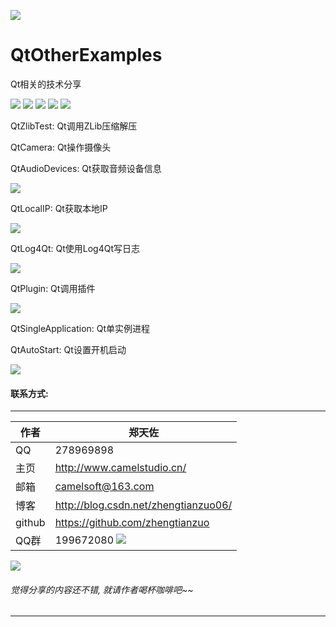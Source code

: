 ﻿
![](https://github.com/zhengtianzuo/QtOtherExamples/blob/master/QtOtherExamples.jpg?raw=true)

# QtOtherExamples
Qt相关的技术分享

![](https://img.shields.io/badge/%E7%89%88%E6%9D%83%E8%AE%B8%E5%8F%AF-MIT-orange.svg)
![](https://img.shields.io/badge/Qt-5.10-blue.svg)
![](https://img.shields.io/badge/VS-2017-blue.svg)
![](https://img.shields.io/badge/%E7%89%88%E6%9C%AC-1.0.0.0-blue.svg)
![](https://img.shields.io/badge/%E7%BC%96%E8%AF%91-%E6%88%90%E5%8A%9F-brightgreen.svg)

QtZlibTest: Qt调用ZLib压缩解压

QtCamera: Qt操作摄像头


QtAudioDevices: Qt获取音频设备信息

![](https://github.com/zhengtianzuo/QtOtherExamples/blob/master/QtAudioDevices/show.png?raw=true)


QtLocalIP: Qt获取本地IP

![](https://github.com/zhengtianzuo/QtOtherExamples/blob/master/QtLocalIP/show.png?raw=true)


QtLog4Qt: Qt使用Log4Qt写日志

![](https://github.com/zhengtianzuo/QtOtherExamples/blob/master/QtLog4Qt/show.png?raw=true)


QtPlugin: Qt调用插件

![](https://github.com/zhengtianzuo/QtOtherExamples/blob/master/QtPlugin/QtMyPluginTest/show.gif?raw=true)

QtSingleApplication: Qt单实例进程

QtAutoStart: Qt设置开机启动

![](https://github.com/zhengtianzuo/QtOtherExamples/blob/master/QtAutoStart/show.png?raw=true)





#### 联系方式:
***
|作者|郑天佐|
|---|---
|QQ|278969898
|主页|http://www.camelstudio.cn/
|邮箱|camelsoft@163.com
|博客|http://blog.csdn.net/zhengtianzuo06/
|github|https://github.com/zhengtianzuo
|QQ群|199672080  ![](https://github.com/zhengtianzuo/zhengtianzuo.github.io/blob/master/qqgroup.jpg?raw=true)

<img src="https://github.com/zhengtianzuo/zhengtianzuo.github.io/blob/master/me.jpg?raw=true"/>

###### 觉得分享的内容还不错, 就请作者喝杯咖啡吧~~
***